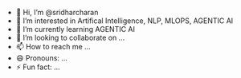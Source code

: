 - 👋 Hi, I’m @sridharcharan
- 👀 I’m interested in Artifical Intelligence, NLP, MLOPS, AGENTIC AI
- 🌱 I’m currently learning AGENTIC AI
- 💞️ I’m looking to collaborate on ...
- 📫 How to reach me ...
- 😄 Pronouns: ...
- ⚡ Fun fact: ...

<!---
sridharcharan/sridharcharan is a ✨ special ✨ repository because its `README.md` (this file) appears on your GitHub profile.
You can click the Preview link to take a look at your changes.
--->
